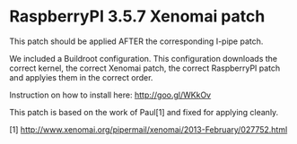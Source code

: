 RaspberryPI 3.5.7 Xenomai patch
===============

This patch should be applied AFTER the corresponding I-pipe patch.

We included a Buildroot configuration. This configuration downloads the correct kernel, the correct Xenomai patch, the correct RaspberryPI patch and applyies them in the correct order.

Instruction on how to install here: http://goo.gl/WKkOv

This patch is based on the work of Paul[1] and fixed for applying cleanly.

[1] http://www.xenomai.org/pipermail/xenomai/2013-February/027752.html
